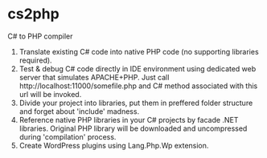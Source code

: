 cs2php
======

C# to PHP compiler

1. Translate existing C# code into native PHP code (no supporting libraries required).
2. Test & debug C# code directly in IDE environment using dedicated web server that simulates APACHE+PHP.  Just call http://localhost:11000/somefile.php and C# method associated with this url will be invoked.
3. Divide your project into libraries, put them in preffered folder structure and forget about 'include' madness.
4. Reference native PHP libraries in your C# projects by facade .NET libraries. Original PHP library will be downloaded and uncompressed during 'compilation' process.
5. Create WordPress plugins using Lang.Php.Wp extension. 